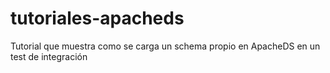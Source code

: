 # tutoriales-apacheds
Tutorial que muestra como se carga un schema propio en ApacheDS en un test de integración
